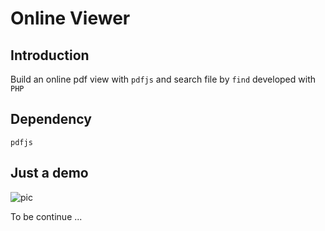 # Online Viewer
## Introduction
Build an online pdf view with `pdfjs` and search file by `find` developed with `PHP`
## Dependency
```
pdfjs
```
## Just a demo

![pic](./library.gif)


To be continue ... 

